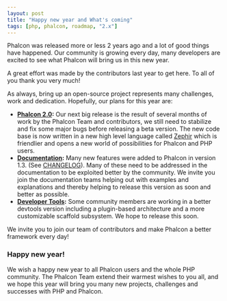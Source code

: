 ```yaml
---
layout: post
title: "Happy new year and What's coming"
tags: [php, phalcon, roadmap, "2.x"]
---
```

Phalcon was released more or less 2 years ago and a lot of good things have happened. Our community is growing every day, many developers are excited to see what Phalcon will bring us in this new year.

A great effort was made by the contributors last year to get here. To all of you thank you very much!

<!--more-->
As always, bring up an open-source project represents many challenges, work and dedication. Hopefully, our plans for this year are:

- **[Phalcon 2.0](https://github.com/phalcon/cphalcon/tree/phalcon-v2.0.0/phalcon):** 
  Our next big release is the result of several months of work by the Phalcon Team and contributors, we still need to stabilize and fix some major bugs before releasing a beta version. The new code base is now written in a new high level language called [Zephir](https://github.com/phalcon/zephir) which is friendlier and opens a new world of possibilities for Phalcon and PHP users. 
- **[Documentation](https://github.com/phalcon/docs):** 
  Many new features were added to Phalcon in version 1.3. (See [CHANGELOG](https://github.com/phalcon/cphalcon/blob/phalcon-v1.3.0/CHANGELOG)). Many of these need to be addressed in the documentation to be exploited better by the community. We invite you join the documentation teams helping out with examples and explanations and thereby helping to release this version as soon and better as possible.
- **[Developer Tools](https://github.com/phalcon/phalcon-devtools):**
  Some community members are working in a better devtools version including a plugin-based architecture and a more customizable scaffold subsystem. We hope to release this soon.

We invite you to join our team of contributors and make Phalcon a better framework every day!

### Happy new year!

We wish a happy new year to all Phalcon users and the whole PHP community. The Phalcon Team extend their warmest wishes to you all, and we hope this year will bring you many new projects, challenges and successes with PHP and Phalcon.

